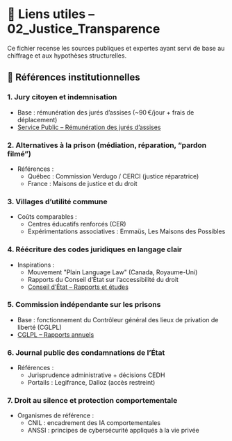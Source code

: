 # 🔗 Liens utiles – 02_Justice_Transparence

Ce fichier recense les sources publiques et expertes ayant servi de base au chiffrage et aux hypothèses structurelles.

## 📘 Références institutionnelles

### 1. Jury citoyen et indemnisation
- Base : rémunération des jurés d’assises (~90 €/jour + frais de déplacement)
- [Service Public – Rémunération des jurés d’assises](https://www.service-public.fr/particuliers/vosdroits/F1802)

### 2. Alternatives à la prison (médiation, réparation, “pardon filmé”)
- Références :
  - Québec : Commission Verdugo / CERCI (justice réparatrice)
  - France : Maisons de justice et du droit

### 3. Villages d’utilité commune
- Coûts comparables :
  - Centres éducatifs renforcés (CER)
  - Expérimentations associatives : Emmaüs, Les Maisons des Possibles

### 4. Réécriture des codes juridiques en langage clair
- Inspirations :
  - Mouvement "Plain Language Law" (Canada, Royaume-Uni)
  - Rapports du Conseil d’État sur l’accessibilité du droit
  - [Conseil d’État – Rapports et études](https://www.conseil-etat.fr/publications-colloques/rapports-etudes)

### 5. Commission indépendante sur les prisons
- Base : fonctionnement du Contrôleur général des lieux de privation de liberté (CGLPL)
- [CGLPL – Rapports annuels](https://www.cglpl.fr/)

### 6. Journal public des condamnations de l’État
- Références :
  - Jurisprudence administrative + décisions CEDH
  - Portails : Legifrance, Dalloz (accès restreint)

### 7. Droit au silence et protection comportementale
- Organismes de référence :
  - CNIL : encadrement des IA comportementales
  - ANSSI : principes de cybersécurité appliqués à la vie privée

